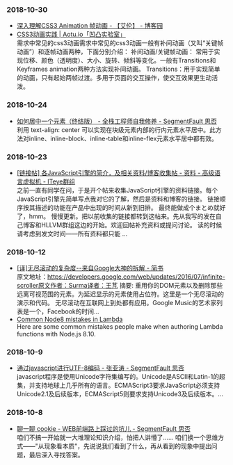 ### 2018-10-30 <br/>
+ [深入理解CSS3 Animation 帧动画 - 【艾伦】 - 博客园](http://www.cnblogs.com/aaronjs/p/4642015.html) <br/>
+ [CSS3动画实践 | Aotu.io「凹凸实验室」](https://aotu.io/notes/2016/01/04/css3-animation/index.html) <br/>
    需求中常见的css3动画需求中常见的css3动画一般有补间动画（又叫“关键帧动画”）和逐帧动画两种，下面分别介绍：  补间动画/关键帧动画： 常用于实现位移、颜色（透明度）、大小、旋转、倾斜等变化。一般有Transitions和Keyframes animation两种方法实现补间动画。 Transitions：用于实现简单的动画，只有起始两帧过渡。多用于页面的交互操作，使交互效果更生动活泼。 <br/>
### 2018-10-24 <br/>
+ [如何居中一个元素（终结版） - 全栈工程师自我修养 - SegmentFault 思否](https://segmentfault.com/a/1190000016675252?utm_source=weekly&utm_medium=email&utm_campaign=email_weekly) <br/>
    利用 text-align: center 可以实现在块级元素内部的行内元素水平居中。此方法对inline、inline-block、inline-table和inline-flex元素水平居中都有效。 <br/>
### 2018-10-23 <br/>
+ [[链接帖] 各JavaScript引擎的简介，及相关资料/博客收集帖 - 资料 - 高级语言虚拟机 - ITeye群组](http://hllvm.group.iteye.com/group/topic/37596) <br/>
    之前一直有同学在问，于是开个帖来收集JavaScript引擎的资料链接。每个JavaScript引擎先简单写点我对它的了解，然后是资料和博客的链接。 链接顺序按其描述的功能在产品中出现的时间从新到旧排。 最终能做成个まとめ就好了，hmm。 慢慢更新。把以前收集的链接都转到这帖来。先从我写的发在自己博客和HLLVM群组这边的开始。欢迎回帖补充资料或提问讨论。 读的时候请考虑到发文时间——所有资料都只能 ... <br/>
### 2018-10-12 <br/>
+ [[译]无尽滚动的复杂度--来自Google大神的拆解 - 简书](https://www.jianshu.com/p/4e16b4211d84) <br/>
    原文地址：https://developers.google.com/web/updates/2016/07/infinite-scroller原文作者：Surma译者：王芃 摘要: 重用你的DOM元素以及删除那些远离可视范围的元素。为延迟显示的元素使用占位符。这里是一个无尽滚动的演示和代码。 无尽滚动在互联网上到处都有应用。Google Music的艺术家列表是一个，Facebook的时间... <br/>
+ [Common Node8 mistakes in Lambda](https://serverless.com/blog/common-node8-mistakes-in-lambda/) <br/>
    Here are some common mistakes people make when authoring Lambda functions with Node.js 8.10. <br/>
### 2018-10-9 <br/>
+ [通过javascript进行UTF-8编码 - 张亚涛 - SegmentFault 思否](https://segmentfault.com/a/1190000005794963) <br/>
    javascript程序是使用Unicode字符集编写的。Unicode是ASCII和Latin-1的超集，并支持地球上几乎所有的语言。ECMAScript3要求JavaScript必须支持Unicode2.1及后续版本，ECMAScript5则要求支持Unicode3及后续版本。... <br/>
### 2018-10-8 <br/>
+ [聊一聊 cookie - WEB前端路上踩过的坑儿 - SegmentFault 思否](https://segmentfault.com/a/1190000004556040) <br/>
    咱们不搞一开始就一大堆理论知识介绍，怕把人讲懵了...... 咱们换一个思维方式——"从现象看本质"，先说说我们看到了什么，再从看到的现象中提出问题，最后深入寻找答案。 <br/>